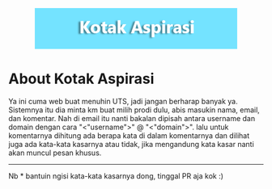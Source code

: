 <p align="center">
<a href="https://zulfaza.github.io/KotakAspirasi/" target="_blank">
    <img src="https://raw.githubusercontent.com/zulfaza/KotakAspirasi/master/img/header.png" width="400">
</a>
</p>

# About Kotak Aspirasi

Ya ini cuma web buat menuhin UTS, jadi jangan berharap banyak ya. Sistemnya itu dia minta km buat milih prodi dulu, abis masukin nama, email, dan komentar. Nah di email itu nanti bakalan dipisah antara username dan domain dengan cara "<"username">" @ "<"domain">". lalu untuk komentarnya dihitung ada berapa kata di dalam komentarnya dan dilihat juga ada kata-kata kasarnya atau tidak, jika mengandung kata kasar nanti akan muncul pesan khusus.

------

Nb * bantuin ngisi kata-kata kasarnya dong, tinggal PR aja kok :)